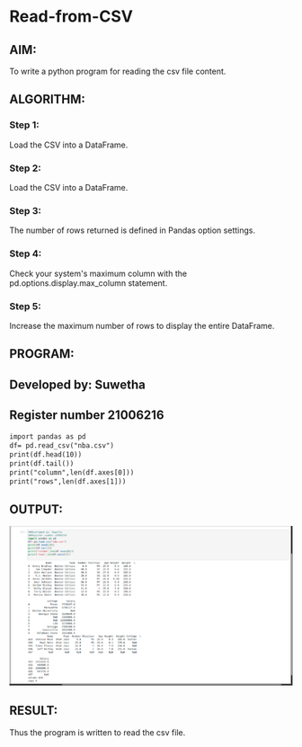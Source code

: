 # Read-from-CSV

## AIM:
To write a python program for reading the csv file content.
## ALGORITHM:
### Step 1:
Load the CSV into a DataFrame.
### Step 2:
Load the CSV into a DataFrame.
### Step 3:
The number of rows returned is defined in Pandas option settings.
### Step 4:
Check your system's maximum column with the pd.options.display.max_column statement.
### Step 5:
Increase the maximum number of rows to display the entire DataFrame.
## PROGRAM:
## Developed by: Suwetha
## Register number 21006216
```
import pandas as pd
df= pd.read_csv("nba.csv")
print(df.head(10))
print(df.tail())
print("column",len(df.axes[0]))
print("rows",len(df.axes[1]))
```
## OUTPUT:
![output](./image3.png)
## RESULT:
Thus the program is written to read the csv file.

